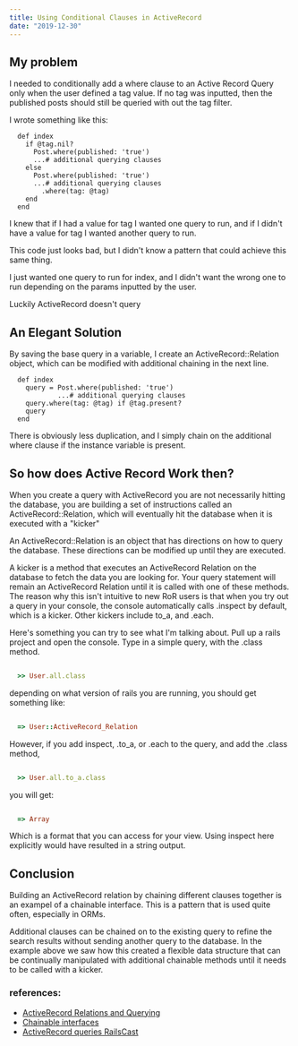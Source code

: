 ```yaml
---
title: Using Conditional Clauses in ActiveRecord
date: "2019-12-30"
---
```


## My problem

I needed to conditionally add a where clause to an Active Record Query only when the user defined a tag value. If no tag was inputted, then the published posts should still be queried with out the tag filter.

I wrote something like this:
```ruby{numberLines: false}
  def index
    if @tag.nil?
      Post.where(published: 'true')
      ...# additional querying clauses
    else
      Post.where(published: 'true')
      ...# additional querying clauses
        .where(tag: @tag)
    end
  end
```
I knew that if I had a value for tag I wanted one query to run, and if I didn't have a value for tag I wanted another query to run. 

This code just looks bad, but I didn't know a pattern that could achieve this same thing. 

I just wanted one query to run for index, and I didn't want the wrong one to run depending on the params inputted by the user. 

Luckily ActiveRecord doesn't query 

## An Elegant Solution

By saving the base query in a variable, I create an ActiveRecord::Relation object, which can be modified with additional chaining in the next line.

```ruby{numberLines: false}
  def index
    query = Post.where(published: 'true')
            ...# additional querying clauses
    query.where(tag: @tag) if @tag.present?
    query
  end
```

There is obviously less duplication, and I simply chain on the additional where clause if the instance variable is present. 

## So how does Active Record Work then?

When you create a query with ActiveRecord you are not necessarily hitting the database, you are building a set of instructions called an ActiveRecord::Relation, which will eventually hit the database when it is executed with a "kicker"

An ActiveRecord::Relation is an object that has directions on how to query the database. These directions can be modified up until they are executed. 

A kicker is a method that executes an ActiveRecord Relation on the database to fetch the data you are looking for. Your query statement will remain an ActiveRecord Relation until it is called with one of these methods. The reason why this isn't intuitive to new RoR users is that when you try out a query in your console, the console automatically calls .inspect by default, which is a kicker. Other kickers include to_a, and .each. 

Here's something you can try to see what I'm talking about. Pull up a rails project and open the console. Type in a simple query, with the .class method. 

```ruby

  >> User.all.class

```

depending on what version of rails you are running, you should get something like:

```ruby

  => User::ActiveRecord_Relation

```

However, if you add inspect, .to_a, or .each to the query, and add the .class method, 

```ruby

  >> User.all.to_a.class

```

you will get:

```ruby

  => Array

```
Which is a format that you can access for your view. Using inspect here explicitly would have resulted in a string output.

## Conclusion

Building an ActiveRecord relation by chaining different clauses together is an exampel of a chainable interface. This is a pattern that is used quite often, especially in ORMs. 

Additional clauses can be chained on to the existing query to refine the search results without sending another query to the database. In the example above we saw how this created a flexible data structure that can be continually manipulated with additional chainable methods until it needs to be called with a kicker. 

### references:
- [ActiveRecord Relations and Querying](https://stackoverflow.com/questions/10747106/how-does-rails-activerecord-chain-where-clauses-without-multiple-queries/10747692#10747692)
- [Chainable interfaces](http://www.railstips.org/blog/archives/2010/10/24/the-chain-gang/)
- [ActiveRecord queries RailsCast](http://railscasts.com/episodes/202-active-record-queries-in-rails-3)